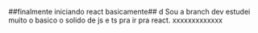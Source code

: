 ##finalmente iniciando react basicamente##
d Sou a branch dev
estudei muito o basico o solido de js e ts pra ir pra react.
xxxxxxxxxxxxx
